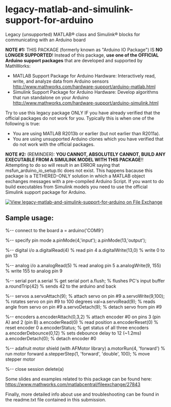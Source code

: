 # legacy-matlab-and-simulink-support-for-arduino
Legacy (unsupported) MATLAB&reg; class and Simulink&reg; blocks for communicating with an Arduino board

**NOTE #1:** THIS PACKAGE (formerly known as "Arduino IO Package") IS **NO LONGER SUPPORTED**!
Instead of this package, **use one of the OFFICIAL Arduino support packages** that are developed and supported by MathWorks:
- MATLAB Support Package for Arduino Hardware: Interactively read, write, and analyze data from Arduino sensors
http://www.mathworks.com/hardware-support/arduino-matlab.html
- Simulink Support Package for Arduino Hardware: Develop algorithms that run standalone on your Arduino
http://www.mathworks.com/hardware-support/arduino-simulink.html

Try to use this legacy package ONLY IF you have already verified that the official packages do not work for you.
Typically this is when one of the following is true:
- You are using MATLAB R2013b or earlier (but not earlier than R2011a).
- You are using unsupported Arduino clones which you have verified that do not work with the official packages.

**NOTE #2:** (REMINDER): **YOU CANNOT, ABSOLUTELY CANNOT, BUILD ANY EXECUTABLE FROM A SIMULINK MODEL WITH THIS PACKAGE**!!
Attempting to do so will result in an ERROR saying that msfun_arduino_io_setup.tlc does not exist.
This happens bacause this package is a TETHERED-ONLY solution in which a MATLAB object exchanges messages with a pre-compiled Arduino Script.
If you want to do build executables from Simulink models you need to use the official Simulink support package for Arduino.

[![View legacy-matlab-and-simulink-support-for-arduino on File Exchange](https://www.mathworks.com/matlabcentral/images/matlab-file-exchange.svg)](https://www.mathworks.com/matlabcentral/fileexchange/32374-legacy-matlab-and-simulink-support-for-arduino)

Sample usage:
------------------

%-- connect to the board
a = arduino('COM9')

%-- specify pin mode
a.pinMode(4,'input');
a.pinMode(13,'output');

%-- digital i/o
a.digitalRead(4) % read pin 4
a.digitalWrite(13,0) % write 0 to pin 13

%-- analog i/o
a.analogRead(5) % read analog pin 5
a.analogWrite(9, 155) % write 155 to analog pin 9

%-- serial port
a.serial % get serial port
a.flush; % flushes PC's input buffer
a.roundTrip(42) % sends 42 to the arduino and back

%-- servos
a.servoAttach(9); % attach servo on pin #9
a.servoWrite(9,100); % rotates servo on pin #9 to 100 degrees
val=a.servoRead(9); % reads angle from servo on pin #9
a.servoDetach(9); % detach servo from pin #9

%-- encoders
a.encoderAttach(0,3,2) % attach encoder #0 on pins 3 (pin A) and 2 (pin B)
a.encoderRead(0) % read position
a.encoderReset(0) % reset encoder 0
a.encoderStatus; % get status of all three encoders
a.encoderDebounce(0,12) % sets debounce delay to 12 (~1.2ms)
a.encoderDetach(0); % detach encoder #0

%-- adafruit motor shield (with AFMotor library)
a.motorRun(4, 'forward') % run motor forward
a.stepperStep(1, 'forward', 'double', 100); % move stepper motor

%-- close session
delete(a)

Some slides and examples related to this package can be found here:
https://www.mathworks.com/matlabcentral/fileexchange/27843

Finally, more detailed info about use and troubleshooting can be found in the readme.txt file contained in this submission.
